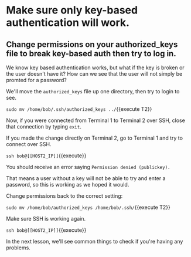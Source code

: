 # Make sure only key-based authentication will work.

## Change permissions on your authorized_keys file to break key-based auth then try to log in.

We know key based authentication works, but what if the key is broken or the user doesn't have it? How can we see that the user will not simply be promted for a password?

We'll move the `authorized_keys` file up one directory, then try to login to see.

`sudo mv /home/bob/.ssh/authorized_keys ../`{{execute T2}}

Now, if you were connected from Terminal 1 to Terminal 2 over SSH, close that connection by typing `exit`.

If you made the change directly on Terminal 2, go to Terminal 1 and try to connect over SSH.

`ssh bob@[[HOST2_IP]]`{{execute}}

You should receive an error saying `Permission denied (publickey).`

That means a user without a key will not be able to try and enter a password, so this is working as we hoped it would.

Change permissions back to the correct setting:

`sudo mv /home/bob/authorized_keys /home/bob/.ssh/`{{execute T2}}

Make sure SSH is working again.

`ssh bob@[[HOST2_IP]]`{{execute}}

In the next lesson, we'll see common things to check if you're having any problems.

